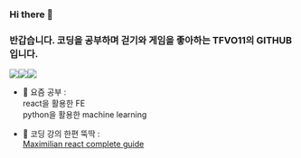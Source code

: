 ### Hi there 👋
### 반갑습니다. 코딩을 공부하며 걷기와 게임을 좋아하는 TFVO11의 GITHUB입니다.

<img src="https://img.shields.io/badge/React-61DAFB?style=flat-square&logo=React&logoColor=white"/><img src="https://img.shields.io/badge/scikit_learn-F7931E?style=flat-square&logo=React&logoColor=white"/><img src="https://img.shields.io/badge/python-3776AB?style=flat-square&logo=React&logoColor=white"/>


- 🌱 요즘 공부 : <br/>
    react을 활용한 FE<br/>
    python을 활용한 machine learning<br/>

- 👯 코딩 강의 한편 뚝딱 :<br/>
    [Maximilian react complete guide](https://www.udemy.com/course/react-the-complete-guide-incl-redux/)<br/>
    
